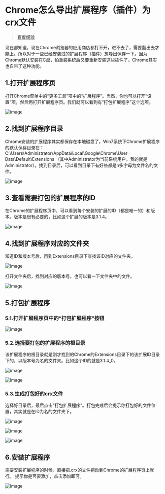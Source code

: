 [//]:# (2018/6/28 12:38|API|https://images.weserv.nl/?url=https://i0.hdslb.com/bfs/article/b33abca8847476519041cff3ef49070da8457ebd.jpg)
# Chrome怎么导出扩展程序（插件）为crx文件
> [百度经验](https://jingyan.baidu.com/article/9158e0004ff9bba25512284d.html)

现在都知道，现在Chrome浏览器的应用商店都打不开，进不去了，需要翻出去才能上。所以对于一些已经安装过的扩展程序（插件）想导出保存一下。因为Chrome默认安装在C盘，怕重装系统后又要重新安装这些插件了。Chrome其实也自带了这种功能。

## 1.打开扩展程序页

打开Chrome菜单中的“更多工具”项中的“扩展程序”。当然，你也可以打开“设置”项，然后再打开扩展程序页。我们就可以看到有“打包扩展程序”这个选项。

![image](https://imgsa.baidu.com/exp/w=480/sign=10140a15b08f8c54e3d3c4270a282dee/d0c8a786c9177f3ed84c30f674cf3bc79e3d56d5.jpg)

## 2.找到扩展程序目录

Chrome安装的扩展程序其实都保存在本地磁盘了。Win7系统下Chrome扩展程序的默认保存目录在：C:\Users\Administrator\AppData\Local\Google\Chrome\User Data\Default\Extensions （其中Administrator为当前系统用户，我的就是Administrator）。找到目录后，可以看到目录下有好些都是n多字母为文件名的文件。

![image](https://imgsa.baidu.com/exp/w=480/sign=9c66a364a00f4bfb8cd09f5c334e788f/060828381f30e924a6fd50ca48086e061c95f7f4.jpg)

## 3.查看需要打包的扩展程序的ID

在Chrome的扩展程序页中，可以看到每个安装的扩展的ID（都是唯一的）和版本。版本是很有必要的，比如这个扩展的版本是3.1.4。

![image](http://h.hiphotos.baidu.com/exp/w=480/sign=1c01f5f88344ebf86d716537e9f8d736/0df431adcbef76093c5755642adda3cc7dd99ee9.jpg)

## 4.找到扩展程序对应的文件夹

知道ID和版本号后，再到Extensions目录下查找该ID对应的文件夹。

![image](http://a.hiphotos.baidu.com/exp/w=480/sign=be952cf2b2003af34dbadd68052bc619/2e2eb9389b504fc25d247cfee1dde71191ef6dd6.jpg)

打开文件夹后，找到对应的版本号。也可以看一下文件夹中的文件。

![image](http://a.hiphotos.baidu.com/exp/w=500/sign=baca40ca4e90f60304b09c470913b370/8b13632762d0f703a1c759270cfa513d2797c5d0.jpg)

## 5.打包扩展程序

### 5.1.打开扩展程序页中的“打包扩展程序”按钮

![image](http://c.hiphotos.baidu.com/exp/w=500/sign=0cbde21ea96eddc426e7b4fb09dab6a2/eac4b74543a98226cdb5e7dc8e82b9014b90ebd1.jpg)

### 5.2.选择要打包的扩展程序的根目录

该扩展程序的根目录就是刚才找到的Chrome的Extensions目录下的该扩展ID目录下的，以版本号为名的文件夹。比如这个ID的就是3.1.4_0。

![image](http://c.hiphotos.baidu.com/exp/w=500/sign=fecca71489b1cb133e693c13ed5556da/bba1cd11728b471073763137c7cec3fdfd0323f4.jpg)

![image](http://h.hiphotos.baidu.com/exp/w=500/sign=5e6c45fa586034a829e2b881fb1249d9/9e3df8dcd100baa10a588b404310b912c9fc2ed1.jpg)

### 5.3.生成打包好的crx文件

选择好目录后，最后点击“打包扩展程序”。打包完成后会提示你打包好的文件位置，其实就是在ID为名的文件夹下。

![image](http://h.hiphotos.baidu.com/exp/w=500/sign=5e7bf39eb719ebc4c0787699b227cf79/0b7b02087bf40ad145930b18532c11dfa8ecced2.jpg)

![image](http://g.hiphotos.baidu.com/exp/w=500/sign=47b950278e13632715edc233a18ea056/6159252dd42a283462fdfaf05fb5c9ea14cebff6.jpg)

![image](http://h.hiphotos.baidu.com/exp/w=500/sign=b1b52cf2b2003af34dbadc60052bc619/37d12f2eb9389b50c8a42ca98135e5dde6116ef6.jpg)

## 6.安装扩展程序

需要安装扩展程序的时候，直接把.crx的文件拖动到Chrome的扩展程序页上就行。
提示你是否要添加，点击添加即可。

![image](http://c.hiphotos.baidu.com/exp/w=500/sign=78db0fc8778da9774e2f862b8050f872/63d0f703918fa0ec3ab1a8f6229759ee3c6ddbd3.jpg)







